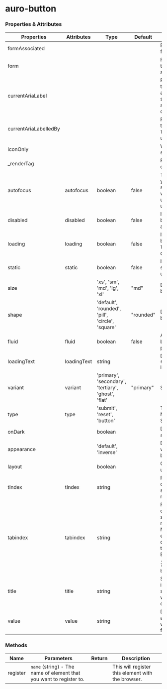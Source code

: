 # auro-button


### Properties & Attributes

| Properties | Attributes | Type | Default | Description  |
| --- | --- | --- | --- | --- |
formAssociated |  |  |  | Enables form association for this element.
form |  |  |  | Returns the form element that this button is associated with.
currentAriaLabel |  |  |  | Returns the current value of the projected `aria-label` attribute or undefined if not set. The `aria-label` attribute is for internal use only.
currentAriaLabelledBy |  |  |  | Returns the current value of the projected `aria-labelledby` attribute or undefined if not set.
iconOnly |  |  |  | Whether or not the button is set to an icon-only shape.
_renderTag |  |  |  | Renders the tag for the component.
autofocus | autofocus | boolean | false | This Boolean attribute lets you specify that the button should have input focus when the page loads, unless overridden by the user.
disabled | disabled | boolean | false | If set to true, button will become disabled and not allow for interactions.
loading | loading | boolean | false | If set to true button text will be replaced with `auro-loader` and become disabled.
static | static | boolean | false | If true, the button will be static and not respond to user interactions.
size |  | 'xs', 'sm', 'md', 'lg', 'xl' | "md" | Defines the size of the button.
shape |  | 'default', 'rounded', 'pill', 'circle', 'square' | "rounded" | Defines the shape of the button.
fluid | fluid | boolean | false | Alters the shape of the button to be full width of its parent container.
loadingText | loadingText | string |  | DEPRECATED - Use `slot="ariaLabel.loading"` instead.
variant | variant | 'primary', 'secondary', 'tertiary', 'ghost', 'flat' | "primary" | Sets the button variant.
type | type | 'submit', 'reset', 'button' |  | The type of button. Matches HTML5 Button Spec.
onDark |  | boolean |  | DEPRECATED - use `appearance` property
appearance |  | 'default', 'inverse' |  | Defines whether the button will be on lighter or darker backgrounds.
layout |  | boolean |  | Override layout since it isn't used in this component.
tIndex | tIndex | string |  | Populates `tabindex` to define the focusable sequence in keyboard navigation.
tabindex | tabindex | string |  | Populates `tabindex` to define the focusable sequence in keyboard navigation.<br>Must be used with "." to ensure the host element does not retain a reference to the `tabindex` attribute.<br>Example: `<auro-button .tabindex="${this.disabled ? '-1' : '0'}"></auro-button>`.
title | title | string |  | Sets title attribute. The information is most often shown as a tooltip text when the mouse moves over the element.
value | value | string |  | Defines the value associated with the button which is submitted with the form data.


### Methods

| Name | Parameters | Return | Description |
| --- | --- | --- | --- |
register | `name` (string) - The name of element that you want to register to. |  | This will register this element with the browser.


    